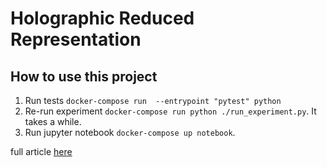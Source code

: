 # Holographic Reduced Representation

## How to use this project

1. Run tests `docker-compose run  --entrypoint "pytest" python`
2. Re-run experiment `docker-compose run python ./run_experiment.py`. It takes a while.
3. Run jupyter notebook `docker-compose up notebook`.

full article [here](http://www2.fiit.stuba.sk/~kvasnicka/CognitiveScience/6.prednaska/plate.ieee95.pdf)


